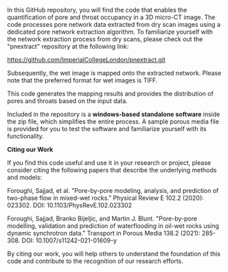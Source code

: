 In this GitHub repository, you will find the code that enables the quantification of pore and throat occupancy in a 3D micro-CT image. The code processes pore network data extracted from dry scan images using a dedicated pore network extraction algorithm. To familiarize yourself with the network extraction process from dry scans, please check out the "pnextract" repository at the following link:

https://github.com/ImperialCollegeLondon/pnextract.git

Subsequently, the wet image is mapped onto the extracted network. Please note that the preferred format for wet images is TIFF.

This code generates the mapping results and provides the distribution of pores and throats based on the input data. 

Included in the repository is a __windows-based standalone software__ inside the zip file, which simplifies the entire process. A sample porous media file is provided for you to test the software and familiarize yourself with its functionality.


**Citing our Work**

If you find this code useful and use it in your research or project, please consider citing the following papers that describe the underlying methods and models:

Foroughi, Sajjad, et al. "Pore-by-pore modeling, analysis, and prediction of two-phase flow in mixed-wet rocks." Physical Review E 102.2 (2020): 023302. DOI: 10.1103/PhysRevE.102.023302

Foroughi, Sajjad, Branko Bijeljic, and Martin J. Blunt. "Pore-by-pore modelling, validation and prediction of waterflooding in oil-wet rocks using dynamic synchrotron data." Transport in Porous Media 138.2 (2021): 285-308. DOI: 10.1007/s11242-021-01609-y

By citing our work, you will help others to understand the foundation of this code and contribute to the recognition of our research efforts.
